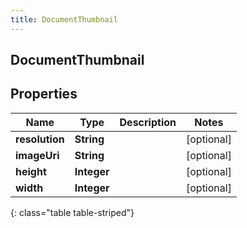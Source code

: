 ```yaml
---
title: DocumentThumbnail
---
```

## DocumentThumbnail


## Properties

| Name | Type | Description | Notes |
| ------------ | ------------- | ------------- | ------------- |
| **resolution** | **String** |  |  [optional] |
| **imageUri** | **String** |  |  [optional] |
| **height** | **Integer** |  |  [optional] |
| **width** | **Integer** |  |  [optional] |
{: class="table table-striped"}




